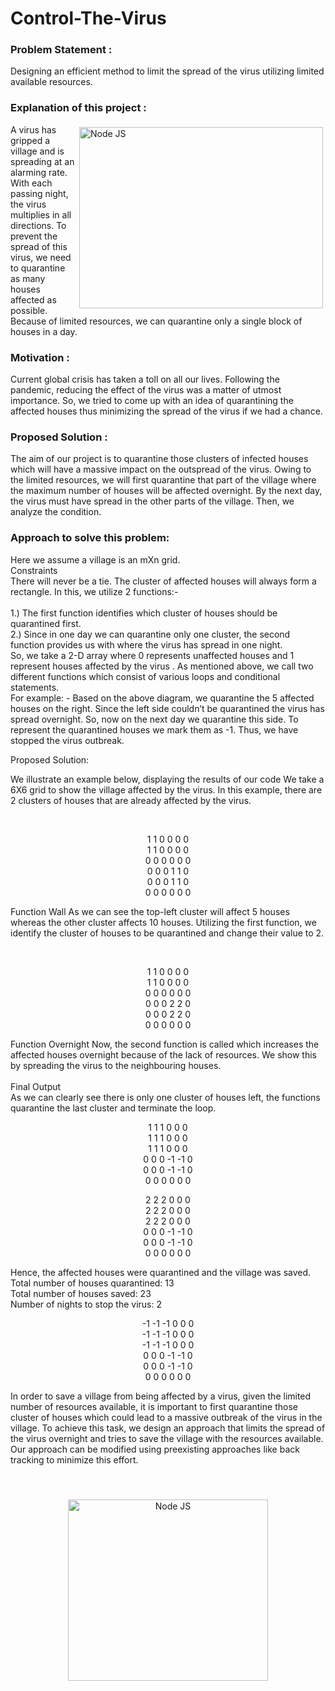 # Control-The-Virus
### Problem Statement :
<p align="left">
    Designing an efficient method to limit the spread of the virus utilizing limited
    available resources.
</p>
    
### Explanation of this project :
<p align="left">
<img src="https://scopeblog.stanford.edu/wp-content/uploads/2020/03/Coronvirus2-CDC-.jpg" alt="Node JS" width="390" height="290" style="vertical-align:top; margin:4px" align="right">
    A virus has gripped a village and is spreading at an alarming rate. With each
    passing night, the virus multiplies in all directions. To prevent the spread of
    this virus, we need to quarantine as many houses affected as possible.
    Because of limited resources, we can quarantine only a single block of houses
    in a day.
</p>

### Motivation :
<p align="left">
    Current global crisis has taken a toll on all our lives. Following the pandemic,
    reducing the effect of the virus was a matter of utmost importance. So, we
    tried to come up with an idea of quarantining the affected houses thus
    minimizing the spread of the virus if we had a chance.
</p>

### Proposed Solution :
<p align="left">
    The aim of our project is to quarantine those clusters of infected houses which
    will have a massive impact on the outspread of the virus. Owing to the limited
    resources, we will first quarantine that part of the village where the maximum
    number of houses will be affected overnight. By the next day, the virus must
    have spread in the other parts of the village. Then, we analyze the condition.
</p>

### Approach to solve this problem:  
<p align="left">
      Here we assume a village is an mXn grid.
      <br>
        Constraints
      <br>
      There will never be a tie.
      The cluster of affected houses will always form a rectangle.
      In this, we utilize 2 functions:- <br><br>  
      1.) The first function identifies which cluster of houses should be
      quarantined first. <br>
      2.) Since in one day we can quarantine only one cluster, the second
      function provides us with where the virus has spread in one night. <br>
      So, we take a 2-D array where 0 represents unaffected houses and 1 represent houses affected by the virus . As mentioned above, we call two different
      functions which consist of various loops and conditional statements. <br>
      For example: -
      Based on the above diagram, we quarantine the 5 affected houses on the right. Since the left side couldn’t be quarantined the virus has spread overnight. So, now on the next day we
      quarantine this side. To represent the quarantined
      houses we mark them as -1. Thus, we have stopped
      the virus outbreak.
</p> 
Proposed Solution:
<p align="left">
    We illustrate an example below, displaying the results of our code
    We take a 6X6 grid to show the village affected by the virus.
    In this example, there are 2 clusters of houses that are already affected by the virus.
 </p>
<br>  
<p align="center">
1 1 0 0 0 0 <br>  
1 1 0 0 0 0 <br>  
0 0 0 0 0 0 <br>  
0 0 0 1 1 0 <br>  
0 0 0 1 1 0 <br>  
0 0 0 0 0 0 <br>  
</p>
<p align="left">
Function Wall
As we can see the top-left cluster will affect 5 houses whereas the other
cluster affects 10 houses. Utilizing the first function, we identify the cluster of
houses to be quarantined and change their value to 2. </p><br>
<p align="center">
1 1 0 0 0 0 <br>  
1 1 0 0 0 0 <br>  
0 0 0 0 0 0 <br>  
0 0 0 2 2 0 <br>  
0 0 0 2 2 0 <br>  
0 0 0 0 0 0 <br>  </p>
Function Overnight
Now, the second function is called which increases the affected houses
overnight because of the lack of resources. We show this by spreading the
virus to the neighbouring houses. <br><br>
Final Output <br>
As we can clearly see there is only one cluster of houses left, the functions
quarantine the last cluster and terminate the loop. <br>
<p align="center">
1  1  1  0  0  0 <br>
1  1  1  0  0  0 <br>
1  1  1  0  0  0 <br>
0  0  0 -1 -1  0 <br>
0  0  0 -1 -1  0 <br>
0  0  0  0  0  0 <br>
</p>

<p align="center">
2  2  2  0  0  0 <br>
2  2  2  0  0  0 <br>
2  2  2  0  0  0 <br>
0  0  0 -1 -1  0 <br>
0  0  0 -1 -1  0 <br>
0  0  0  0  0  0 <br> </p>
<p align="right">
 

Hence, the affected houses were quarantined and the village was saved. <br>
Total number of houses quarantined: 13 <br>
Total number of houses saved: 23 <br>
Number of nights to stop the virus: 2 <br>
 </p>
<p align="center">
-1 -1 -1 0 0 0 <br>
-1 -1 -1 0 0 0 <br>
-1 -1 -1 0 0 0 <br>
0 0 0 -1 -1 0 <br>
0 0 0 -1 -1 0<br>
0 0 0 0 0 0 <br>
</p>
In order to save a village from being affected by a virus, given the limited
number of resources available, it is important to first quarantine those cluster
of houses which could lead to a massive outbreak of the virus in the village. To
achieve this task, we design an approach that limits the spread of the virus
overnight and tries to save the village with the resources available. Our
approach can be modified using preexisting approaches like back tracking to
minimize this effort. <br><br>
<p align="center">
 <img src="https://encrypted-tbn0.gstatic.com/images?q=tbn:ANd9GcQ1pt7BhQNzDx7JnF4emcdpz2dqLrrk5nW3NPnzYezt&s" alt="Node JS" width="320" height="290" style="vertical-align:top; margin:24px; ">
</p>
